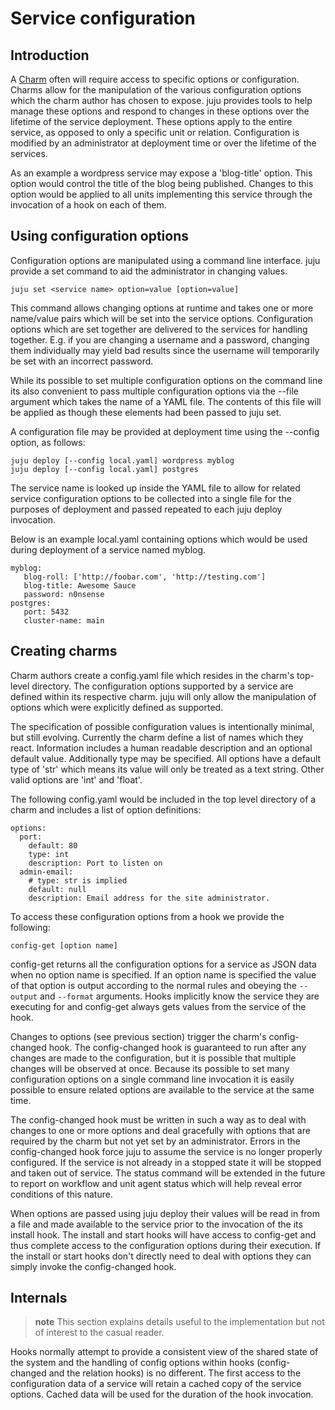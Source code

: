 # Service configuration

## Introduction

A [Charm](./charm.html) often will require access to specific options or
configuration. Charms allow for the manipulation of the various configuration
options which the charm author has chosen to expose. juju provides tools to help
manage these options and respond to changes in these options over the lifetime
of the service deployment. These options apply to the entire service, as opposed
to only a specific unit or relation. Configuration is modified by an
administrator at deployment time or over the lifetime of the services.

As an example a wordpress service may expose a 'blog-title' option. This option
would control the title of the blog being published. Changes to this option
would be applied to all units implementing this service through the invocation
of a hook on each of them.

## Using configuration options

Configuration options are manipulated using a command line interface. juju
provide a set command to aid the administrator in changing values.

    juju set <service name> option=value [option=value]

This command allows changing options at runtime and takes one or more name/value
pairs which will be set into the service options. Configuration options which
are set together are delivered to the services for handling together. E.g. if
you are changing a username and a password, changing them individually may yield
bad results since the username will temporarily be set with an incorrect
password.

While its possible to set multiple configuration options on the command line its
also convenient to pass multiple configuration options via the --file argument
which takes the name of a YAML file. The contents of this file will be applied
as though these elements had been passed to juju set.

A configuration file may be provided at deployment time using the --config
option, as follows:

    juju deploy [--config local.yaml] wordpress myblog
    juju deploy [--config local.yaml] postgres

The service name is looked up inside the YAML file to allow for related service
configuration options to be collected into a single file for the purposes of
deployment and passed repeated to each juju deploy invocation.

Below is an example local.yaml containing options which would be used during
deployment of a service named myblog.

    myblog:
       blog-roll: ['http://foobar.com', 'http://testing.com']
       blog-title: Awesome Sauce
       password: n0nsense
    postgres:
       port: 5432
       cluster-name: main

## Creating charms

Charm authors create a config.yaml file which resides in the charm's top-level
directory. The configuration options supported by a service are defined within
its respective charm. juju will only allow the manipulation of options which
were explicitly defined as supported.

The specification of possible configuration values is intentionally minimal, but
still evolving. Currently the charm define a list of names which they react.
Information includes a human readable description and an optional default value.
Additionally type may be specified. All options have a default type of 'str'
which means its value will only be treated as a text string. Other valid options
are 'int' and 'float'.

The following config.yaml would be included in the top level directory of a
charm and includes a list of option definitions:

    options:
      port:
        default: 80
        type: int
        description: Port to listen on
      admin-email:
        # type: str is implied
        default: null
        description: Email address for the site administrator.

To access these configuration options from a hook we provide the following:

    config-get [option name]

config-get returns all the configuration options for a service as JSON data when
no option name is specified. If an option name is specified the value of that
option is output according to the normal rules and obeying the `--output` and
`--format` arguments. Hooks implicitly know the service they are executing for and
config-get always gets values from the service of the hook.

Changes to options (see previous section) trigger the charm's config-changed
hook. The config-changed hook is guaranteed to run after any changes are made to
the configuration, but it is possible that multiple changes will be observed at
once. Because its possible to set many configuration options on a single command
line invocation it is easily possible to ensure related options are available to
the service at the same time.

The config-changed hook must be written in such a way as to deal with changes to
one or more options and deal gracefully with options that are required by the
charm but not yet set by an administrator. Errors in the config-changed hook
force juju to assume the service is no longer properly configured. If the
service is not already in a stopped state it will be stopped and taken out of
service. The status command will be extended in the future to report on workflow
and unit agent status which will help reveal error conditions of this nature.

When options are passed using juju deploy their values will be read in from a
file and made available to the service prior to the invocation of the its
install hook. The install and start hooks will have access to config-get and
thus complete access to the configuration options during their execution. If the
install or start hooks don't directly need to deal with options they can simply
invoke the config-changed hook.

## Internals

> __note__
> This section explains details useful to the implementation but not of
> interest to the casual reader.

Hooks normally attempt to provide a consistent view of the shared state of the
system and the handling of config options within hooks (config-changed and the
relation hooks) is no different. The first access to the configuration data of a
service will retain a cached copy of the service options. Cached data will be
used for the duration of the hook invocation.
